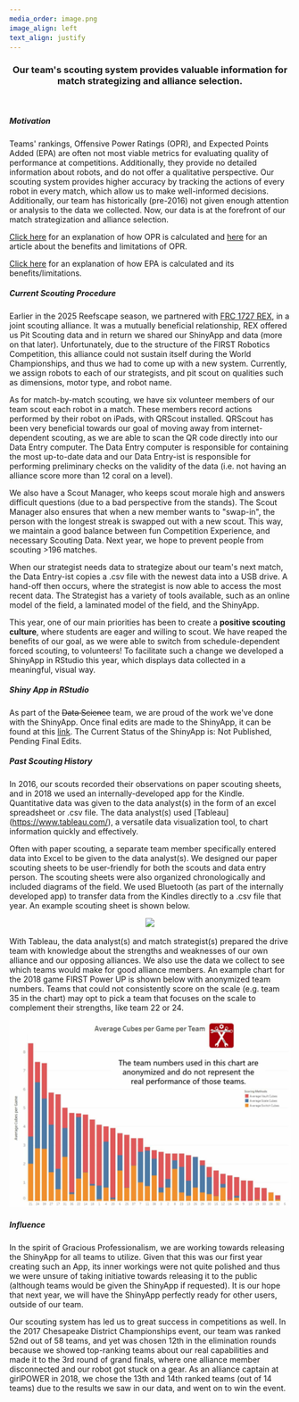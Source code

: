 ```yaml
---
media_order: image.png
image_align: left
text_align: justify
---
```


<div align="center"><h3>
    Our team's scouting system provides valuable information for match strategizing and alliance selection.
    </h3></div>
<br>

##### Motivation
Teams' rankings, Offensive Power Ratings (OPR), and Expected Points Added (EPA) are often not most viable metrics for evaluating quality of performance at competitions. Additionally, they provide no detailed information about robots, and do not offer a qualitative perspective. Our scouting system provides higher accuracy by tracking the actions of every robot in every match, which allow us to make well-informed decisions. Additionally, our team has historically (pre-2016) not given enough attention or analysis to the data we collected. Now, our data is at the forefront of our match strategization and alliance selection. 

[Click here](https://blog.thebluealliance.com/2017/10/05/the-math-behind-opr-an-introduction/) for an explanation of how OPR is calculated and [here](https://blog.thebluealliance.com/2017/11/06/opr-you-basic-frc-strategy/) for an article about the benefits and limitations of OPR. 

[Click here](https://www.statbotics.io/blog/intro) for an explanation of how EPA is calculated and its benefits/limitations.

##### Current Scouting Procedure
Earlier in the 2025 Reefscape season, we partnered with [FRC 1727 REX](https://www.google.com/url?sa=t&source=web&rct=j&opi=89978449&url=https://team1727.org/&ved=2ahUKEwi0prblm_uMAxUYFlkFHWUgOHkQFnoECAkQAQ&usg=AOvVaw2LyXcimksAKO9CLLNtwE4Y), in a joint scouting alliance. It was a mutually beneficial relationship, REX offered us Pit Scouting data and in return we shared our ShinyApp and data (more on that later). Unfortunately, due to the structure of the FIRST Robotics Competition, this alliance could not sustain itself during the World Championships, and thus we had to come up with a new system. Currently, we assign robots to each of our strategists, and pit scout on qualities such as dimensions, motor type, and robot name.

As for match-by-match scouting, we have six volunteer members of our team scout each robot in a match. These members record actions performed by their robot on iPads, with QRScout installed. QRScout has been very beneficial towards our goal of moving away from internet-dependent scouting, as we are able to scan the QR code directly into our Data Entry computer. The Data Entry computer is responsible for containing the most up-to-date data and our Data Entry-ist is responsible for performing preliminary checks on the validity of the data (i.e. not having an alliance score more than 12 coral on a level).

We also have a Scout Manager, who keeps scout morale high and answers difficult questions (due to a bad perspective from the stands). The Scout Manager also ensures that when a new member wants to "swap-in", the person with the longest streak is swapped out with a new scout. This way, we maintain a good balance between fun Competition Experience, and necessary Scouting Data. Next year, we hope to prevent people from scouting >196 matches.

When our strategist needs data to strategize about our team's next match, the Data Entry-ist copies a .csv file with the newest data into a USB drive. A hand-off then occurs, where the strategist is now able to access the most recent data. The Strategist has a variety of tools available, such as an online model of the field, a laminated model of the field, and the ShinyApp.

This year, one of our main priorities has been to create a **positive scouting culture**, where students are eager and willing to scout. We have reaped the benefits of our goal, as we were able to switch from schedule-dependent forced scouting, to volunteers! To facilitate such a change we developed a ShinyApp in RStudio this year, which displays data collected in a meaningful, visual way. 

##### Shiny App in RStudio
As part of the <s> Data Science</s> team, we are proud of the work we've done with the ShinyApp. Once final edits are made to the ShinyApp, it can be found at this [link](https://www.google.com/search?q=not+published+yet&rlz=1C5CHFA_enUS1110US1112&oq=not+published+yet&gs_lcrp=EgZjaHJvbWUyBggAEEUYOTIHCAEQIRiPAjIHCAIQIRiPAtIBCDYxOThqMGo3qAIAsAIA&sourceid=chrome&ie=UTF-8). The Current Status of the ShinyApp is: Not Published, Pending Final Edits.

##### Past Scouting History
In 2016, our scouts recorded their observations on paper scouting sheets, and in 2018 we used an internally-developed app for the Kindle. Quantitative data was given to the data analyst(s) in the form of an excel spreadsheet or .csv file. The data analyst(s) used [Tableau] (https://www.tableau.com/), a versatile data visualization tool, to chart information quickly and effectively.
 
Often with paper scouting, a separate team member specifically entered data into Excel to be given to the data analyst(s). We designed our paper scouting sheets to be user-friendly for both the scouts and data entry person. The scouting sheets were also organized chronologically and included diagrams of the field. We used Bluetooth (as part of the internally developed app) to transfer data from the Kindles directly to a .csv file that year. An example scouting sheet is shown below.

<div align="center"><img class = "image-container", width = 300px, src="/images/scoutingSheet2017.png"></div>

With Tableau, the data analyst(s) and match strategist(s) prepared the drive team with knowledge about the strengths and weaknesses of our own alliance and our opposing alliances. We also use the data we collect to see which teams would make for good alliance members. An example chart for the 2018 game FIRST Power UP is shown below with anonymized team numbers. Teams that could not consistently score on the scale (e.g. team 35 in the chart) may opt to pick a team that focuses on the scale to complement their strengths, like team 22 or 24.

![](/user/images/websiteExampleGraph.jpg)

##### Influence
In the spirit of Gracious Professionalism, we are working towards releasing the ShinyApp for all teams to utilize. Given that this was our first year creating such an App, its inner workings were not quite polished and thus we were unsure of taking initiative towards releasing it to the public (although teams would be given the ShinyApp if requested). It is our hope that next year, we will have the ShinyApp perfectly ready for other users, outside of our team.

Our scouting system has led us to great success in competitions as well. In the 2017 Chesapeake District Championships event, our team was ranked 52nd out of 58 teams, and yet was chosen 12th in the elimination rounds because we showed top-ranking teams about our real capabilities and made it to the 3rd round of grand finals, where one alliance member disconnected and our robot got stuck on a gear. As an alliance captain at girlPOWER in 2018, we chose the 13th and 14th ranked teams (out of 14 teams) due to the results we saw in our data, and went on to win the event.